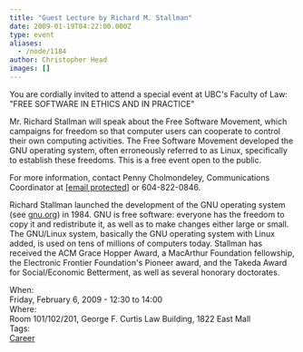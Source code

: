 ```yaml
---
title: "Guest Lecture by Richard M. Stallman"
date: 2009-01-19T04:22:00.000Z
type: event
aliases:
  - /node/1184
author: Christopher Head
images: []
---
```


<div class="field field-name-body field-type-text-with-summary field-label-hidden"><div class="field-items"><div class="field-item even"><p>You are cordially invited to attend a special event at UBC&apos;s Faculty of Law: &quot;FREE SOFTWARE IN ETHICS AND IN PRACTICE&quot;</p>
<p>Mr. Richard Stallman will speak about the Free Software Movement, which campaigns for freedom so that computer users can cooperate to control their own computing activities. The Free Software Movement developed the GNU operating system, often erroneously referred to as Linux, specifically to establish these freedoms. This is a free event open to the public.</p>
<p>For more information, contact Penny Cholmondeley, Communications Coordinator at <a href="/cdn-cgi/l/email-protection#30535f5d5d455e59535144595f5e43705c51471e4552531e5351"><span class="__cf_email__" data-cfemail="d6b5b9bbbba3b8bfb5b7a2bfb9b8a596bab7a1f8a3b4b5f8b5b7">[email&#xA0;protected]</span></a> or 604-822-0846.</p>
<p>Richard Stallman launched the development of the GNU operating system (see <a href="https://gnu.org">gnu.org</a>) in 1984. GNU is free software: everyone has the freedom to copy it and redistribute it, as well as to make changes either large or small. The GNU/Linux system, basically the GNU operating system with Linux added, is used on tens of millions of computers today. Stallman has received the ACM Grace Hopper Award, a MacArthur Foundation fellowship, the Electronic Frontier Foundation&apos;s Pioneer award, and the Takeda Award for Social/Economic Betterment, as well as several honorary doctorates.</p>
</div></div></div><div class="field field-name-field-dates field-type-datetime field-label-above"><div class="field-label">When:&#xA0;</div><div class="field-items"><div class="field-item even"><span class="date-display-single">Friday, February 6, 2009 - <span class="date-display-range"><span class="date-display-start">12:30</span> to <span class="date-display-end">14:00</span></span></span></div></div></div><div class="field field-name-field-location field-type-text field-label-above"><div class="field-label">Where:&#xA0;</div><div class="field-items"><div class="field-item even">Room 101/102/201, George F. Curtis Law Building, 1822 East Mall</div></div></div>    <footer>
    <div class="field field-name-field-tags field-type-taxonomy-term-reference field-label-above"><div class="field-label">Tags:&#xA0;</div><div class="field-items"><div class="field-item even"><a href="/career">Career</a></div></div></div>      </footer>